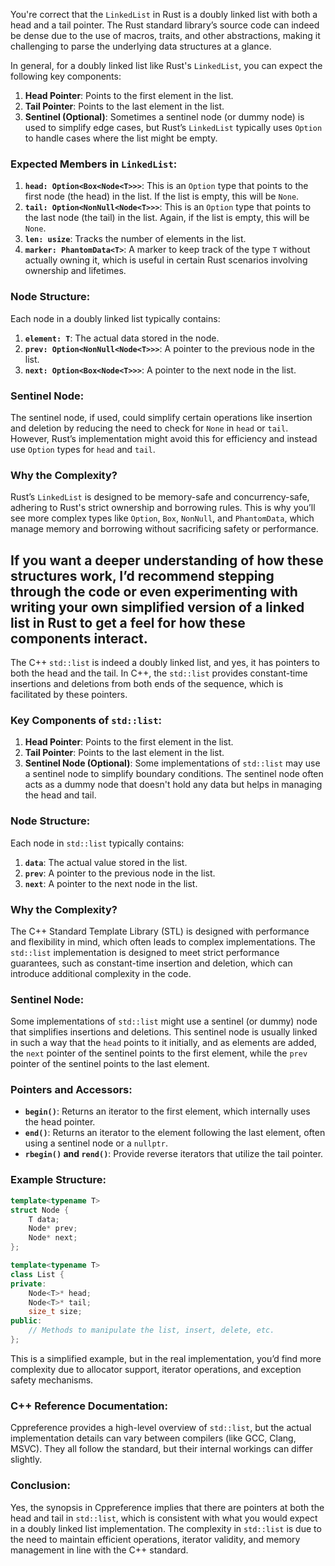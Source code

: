 You're correct that the `LinkedList` in Rust is a doubly linked list with both a head and a tail pointer. The Rust standard library’s source code can indeed be dense due to the use of macros, traits, and other abstractions, making it challenging to parse the underlying data structures at a glance.

In general, for a doubly linked list like Rust's `LinkedList`, you can expect the following key components:

1. **Head Pointer**: Points to the first element in the list.
2. **Tail Pointer**: Points to the last element in the list.
3. **Sentinel (Optional)**: Sometimes a sentinel node (or dummy node) is used to simplify edge cases, but Rust’s `LinkedList` typically uses `Option` to handle cases where the list might be empty.

### Expected Members in `LinkedList`:

1. **`head: Option<Box<Node<T>>>`**: This is an `Option` type that points to the first node (the head) in the list. If the list is empty, this will be `None`.
2. **`tail: Option<NonNull<Node<T>>>`**: This is an `Option` type that points to the last node (the tail) in the list. Again, if the list is empty, this will be `None`.
3. **`len: usize`**: Tracks the number of elements in the list.
4. **`marker: PhantomData<T>`**: A marker to keep track of the type `T` without actually owning it, which is useful in certain Rust scenarios involving ownership and lifetimes.

### Node Structure:

Each node in a doubly linked list typically contains:
1. **`element: T`**: The actual data stored in the node.
2. **`prev: Option<NonNull<Node<T>>>`**: A pointer to the previous node in the list.
3. **`next: Option<Box<Node<T>>>`**: A pointer to the next node in the list.

### Sentinel Node:

The sentinel node, if used, could simplify certain operations like insertion and deletion by reducing the need to check for `None` in `head` or `tail`. However, Rust’s implementation might avoid this for efficiency and instead use `Option` types for `head` and `tail`.

### Why the Complexity?

Rust’s `LinkedList` is designed to be memory-safe and concurrency-safe, adhering to Rust's strict ownership and borrowing rules. This is why you’ll see more complex types like `Option`, `Box`, `NonNull`, and `PhantomData`, which manage memory and borrowing without sacrificing safety or performance.

If you want a deeper understanding of how these structures work, I’d recommend stepping through the code or even experimenting with writing your own simplified version of a linked list in Rust to get a feel for how these components interact.
--------------------------------------------------------------------------------

The C++ `std::list` is indeed a doubly linked list, and yes, it has pointers to both the head and the tail. In C++, the `std::list` provides constant-time insertions and deletions from both ends of the sequence, which is facilitated by these pointers.

### Key Components of `std::list`:

1. **Head Pointer**: Points to the first element in the list.
2. **Tail Pointer**: Points to the last element in the list.
3. **Sentinel Node (Optional)**: Some implementations of `std::list` may use a sentinel node to simplify boundary conditions. The sentinel node often acts as a dummy node that doesn't hold any data but helps in managing the head and tail.

### Node Structure:

Each node in `std::list` typically contains:
1. **`data`**: The actual value stored in the list.
2. **`prev`**: A pointer to the previous node in the list.
3. **`next`**: A pointer to the next node in the list.

### Why the Complexity?

The C++ Standard Template Library (STL) is designed with performance and flexibility in mind, which often leads to complex implementations. The `std::list` implementation is designed to meet strict performance guarantees, such as constant-time insertion and deletion, which can introduce additional complexity in the code.

### Sentinel Node:

Some implementations of `std::list` might use a sentinel (or dummy) node that simplifies insertions and deletions. This sentinel node is usually linked in such a way that the `head` points to it initially, and as elements are added, the `next` pointer of the sentinel points to the first element, while the `prev` pointer of the sentinel points to the last element.

### Pointers and Accessors:

- **`begin()`**: Returns an iterator to the first element, which internally uses the head pointer.
- **`end()`**: Returns an iterator to the element following the last element, often using a sentinel node or a `nullptr`.
- **`rbegin()` and `rend()`**: Provide reverse iterators that utilize the tail pointer.

### Example Structure:

```cpp
template<typename T>
struct Node {
    T data;
    Node* prev;
    Node* next;
};

template<typename T>
class List {
private:
    Node<T>* head;
    Node<T>* tail;
    size_t size;
public:
    // Methods to manipulate the list, insert, delete, etc.
};
```

This is a simplified example, but in the real implementation, you’d find more complexity due to allocator support, iterator operations, and exception safety mechanisms.

### C++ Reference Documentation:

Cppreference provides a high-level overview of `std::list`, but the actual implementation details can vary between compilers (like GCC, Clang, MSVC). They all follow the standard, but their internal workings can differ slightly.

### Conclusion:

Yes, the synopsis in Cppreference implies that there are pointers at both the head and tail in `std::list`, which is consistent with what you would expect in a doubly linked list implementation. The complexity in `std::list` is due to the need to maintain efficient operations, iterator validity, and memory management in line with the C++ standard.

